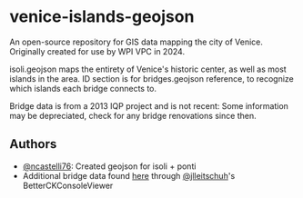 
# venice-islands-geojson

An open-source repository for GIS data mapping the city of Venice.   Originally created for use by WPI VPC in 2024.

isoli.geojson maps the entirety of Venice's historic center, as well as most islands in the area. ID section is for bridges.geojson reference, to recognize which islands each bridge connects to.

Bridge data is from a 2013 IQP project and is not recent: Some information may be depreciated, check for any bridge renovations since then.

## Authors

- [@ncastelli76](https://www.github.com/ncastelli76): Created geojson for isoli + ponti
- Additional bridge data found [here](https://jlleitschuh.org/BetterCKConsoleViewer/#/group-uiGrid/MERGE%20Ponti) through [@jlleitschuh](https://github.com/JLLeitschuh)'s BetterCKConsoleViewer

